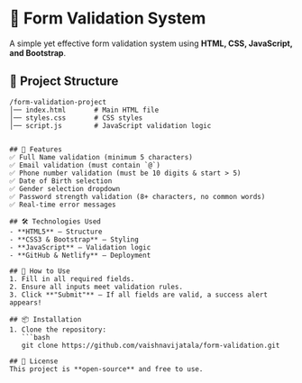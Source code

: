 # 📌 Form Validation System

A simple yet effective form validation system using **HTML, CSS, JavaScript, and Bootstrap**.

## 📂 Project Structure
```
/form-validation-project
│── index.html       # Main HTML file
│── styles.css       # CSS styles
│── script.js        # JavaScript validation logic


## 📑 Features
✅ Full Name validation (minimum 5 characters)
✅ Email validation (must contain `@`)
✅ Phone number validation (must be 10 digits & start > 5)
✅ Date of Birth selection
✅ Gender selection dropdown
✅ Password strength validation (8+ characters, no common words)
✅ Real-time error messages

## 🛠️ Technologies Used
- **HTML5** – Structure
- **CSS3 & Bootstrap** – Styling
- **JavaScript** – Validation logic
- **GitHub & Netlify** – Deployment

## 📖 How to Use
1. Fill in all required fields.
2. Ensure all inputs meet validation rules.
3. Click **"Submit"** – If all fields are valid, a success alert appears!

## 📦 Installation
1. Clone the repository:
   ```bash
   git clone https://github.com/vaishnavijatala/form-validation.git

## 📜 License
This project is **open-source** and free to use.
